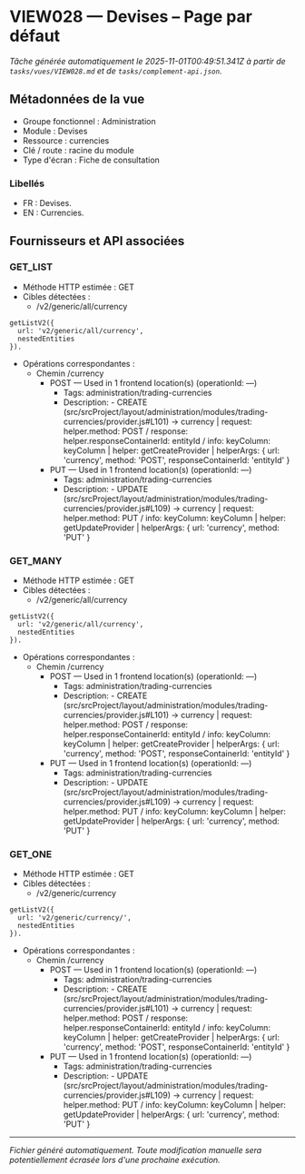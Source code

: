 # VIEW028 — Devises – Page par défaut

_Tâche générée automatiquement le 2025-11-01T00:49:51.341Z à partir de `tasks/vues/VIEW028.md` et de `tasks/complement-api.json`._

## Métadonnées de la vue

- Groupe fonctionnel : Administration
- Module : Devises
- Ressource : currencies
- Clé / route : racine du module
- Type d'écran : Fiche de consultation

### Libellés
- FR : Devises.
- EN : Currencies.

## Fournisseurs et API associées

### GET_LIST

- Méthode HTTP estimée : GET
- Cibles détectées :
  - /v2/generic/all/currency

```text
getListV2({
  url: 'v2/generic/all/currency',
  nestedEntities
}).
```

- Opérations correspondantes :
  - Chemin /currency
    - POST — Used in 1 frontend location(s) (operationId: —)
      - Tags: administration/trading-currencies
      - Description: - CREATE (src/srcProject/layout/administration/modules/trading-currencies/provider.js#L101) -> currency | request: helper.method: POST / response: helper.responseContainerId: entityId / info: keyColumn: keyColumn | helper: getCreateProvider | helperArgs: { url: 'currency', method: 'POST', responseContainerId: 'entityId' }
    - PUT — Used in 1 frontend location(s) (operationId: —)
      - Tags: administration/trading-currencies
      - Description: - UPDATE (src/srcProject/layout/administration/modules/trading-currencies/provider.js#L109) -> currency | request: helper.method: PUT / info: keyColumn: keyColumn | helper: getUpdateProvider | helperArgs: { url: 'currency', method: 'PUT' }

### GET_MANY

- Méthode HTTP estimée : GET
- Cibles détectées :
  - /v2/generic/all/currency

```text
getListV2({
  url: 'v2/generic/all/currency',
  nestedEntities
}).
```

- Opérations correspondantes :
  - Chemin /currency
    - POST — Used in 1 frontend location(s) (operationId: —)
      - Tags: administration/trading-currencies
      - Description: - CREATE (src/srcProject/layout/administration/modules/trading-currencies/provider.js#L101) -> currency | request: helper.method: POST / response: helper.responseContainerId: entityId / info: keyColumn: keyColumn | helper: getCreateProvider | helperArgs: { url: 'currency', method: 'POST', responseContainerId: 'entityId' }
    - PUT — Used in 1 frontend location(s) (operationId: —)
      - Tags: administration/trading-currencies
      - Description: - UPDATE (src/srcProject/layout/administration/modules/trading-currencies/provider.js#L109) -> currency | request: helper.method: PUT / info: keyColumn: keyColumn | helper: getUpdateProvider | helperArgs: { url: 'currency', method: 'PUT' }

### GET_ONE

- Méthode HTTP estimée : GET
- Cibles détectées :
  - /v2/generic/currency

```text
getListV2({
  url: 'v2/generic/currency/',
  nestedEntities
}).
```

- Opérations correspondantes :
  - Chemin /currency
    - POST — Used in 1 frontend location(s) (operationId: —)
      - Tags: administration/trading-currencies
      - Description: - CREATE (src/srcProject/layout/administration/modules/trading-currencies/provider.js#L101) -> currency | request: helper.method: POST / response: helper.responseContainerId: entityId / info: keyColumn: keyColumn | helper: getCreateProvider | helperArgs: { url: 'currency', method: 'POST', responseContainerId: 'entityId' }
    - PUT — Used in 1 frontend location(s) (operationId: —)
      - Tags: administration/trading-currencies
      - Description: - UPDATE (src/srcProject/layout/administration/modules/trading-currencies/provider.js#L109) -> currency | request: helper.method: PUT / info: keyColumn: keyColumn | helper: getUpdateProvider | helperArgs: { url: 'currency', method: 'PUT' }

---

_Fichier généré automatiquement. Toute modification manuelle sera potentiellement écrasée lors d'une prochaine exécution._
